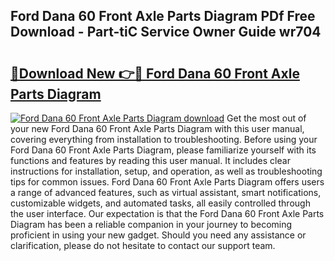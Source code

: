 ## Ford Dana 60 Front Axle Parts Diagram PDf Free Download - Part-tiC Service Owner Guide wr704

# <h2><a href="http://dfon5nq.blite.top/?on=Ford+Dana+60+Front+Axle+Parts+Diagram">🔗Download New 👉🔴 Ford Dana 60 Front Axle Parts Diagram</a></h2>

[![Ford Dana 60 Front Axle Parts Diagram download](https://i.imgur.com/lujVjoI.png)](http://dfon5nq.blite.top/?on=Ford+Dana+60+Front+Axle+Parts+Diagram)
Get the most out of your new Ford Dana 60 Front Axle Parts Diagram with this user manual, covering everything from installation to troubleshooting. Before using your Ford Dana 60 Front Axle Parts Diagram, please familiarize yourself with its functions and features by reading this user manual. It includes clear instructions for installation, setup, and operation, as well as troubleshooting tips for common issues. Ford Dana 60 Front Axle Parts Diagram offers users a range of advanced features, such as virtual assistant, smart notifications, customizable widgets, and automated tasks, all easily controlled through the user interface. Our expectation is that the Ford Dana 60 Front Axle Parts Diagram has been a reliable companion in your journey to becoming proficient in using your new gadget. Should you need any assistance or clarification, please do not hesitate to contact our support team.
